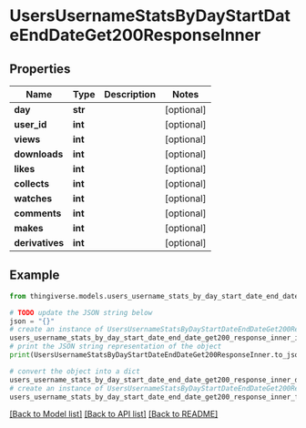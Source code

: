 # UsersUsernameStatsByDayStartDateEndDateGet200ResponseInner


## Properties

Name | Type | Description | Notes
------------ | ------------- | ------------- | -------------
**day** | **str** |  | [optional] 
**user_id** | **int** |  | [optional] 
**views** | **int** |  | [optional] 
**downloads** | **int** |  | [optional] 
**likes** | **int** |  | [optional] 
**collects** | **int** |  | [optional] 
**watches** | **int** |  | [optional] 
**comments** | **int** |  | [optional] 
**makes** | **int** |  | [optional] 
**derivatives** | **int** |  | [optional] 

## Example

```python
from thingiverse.models.users_username_stats_by_day_start_date_end_date_get200_response_inner import UsersUsernameStatsByDayStartDateEndDateGet200ResponseInner

# TODO update the JSON string below
json = "{}"
# create an instance of UsersUsernameStatsByDayStartDateEndDateGet200ResponseInner from a JSON string
users_username_stats_by_day_start_date_end_date_get200_response_inner_instance = UsersUsernameStatsByDayStartDateEndDateGet200ResponseInner.from_json(json)
# print the JSON string representation of the object
print(UsersUsernameStatsByDayStartDateEndDateGet200ResponseInner.to_json())

# convert the object into a dict
users_username_stats_by_day_start_date_end_date_get200_response_inner_dict = users_username_stats_by_day_start_date_end_date_get200_response_inner_instance.to_dict()
# create an instance of UsersUsernameStatsByDayStartDateEndDateGet200ResponseInner from a dict
users_username_stats_by_day_start_date_end_date_get200_response_inner_from_dict = UsersUsernameStatsByDayStartDateEndDateGet200ResponseInner.from_dict(users_username_stats_by_day_start_date_end_date_get200_response_inner_dict)
```
[[Back to Model list]](../README.md#documentation-for-models) [[Back to API list]](../README.md#documentation-for-api-endpoints) [[Back to README]](../README.md)


